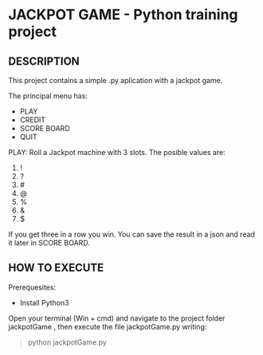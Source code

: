 # JACKPOT GAME - Python training project

## DESCRIPTION
This project contains a simple .py aplication with a jackpot game.

The principal menu has:
* PLAY
* CREDIT
* SCORE BOARD
* QUIT

PLAY: Roll a Jackpot machine with 3 slots. The posible values are:
1. !
2. ?
3. \#
4. @
5. %
6. &
7. $

If you get three in a row you win.
You can save the result in a json and read it later in SCORE BOARD.

## HOW TO EXECUTE 
Prerequesites:
* Install Python3

Open your terminal (Win + cmd) and navigate to the project folder jackpotGame , then execute the file jackpotGame.py writing:
> python jackpotGame.py


